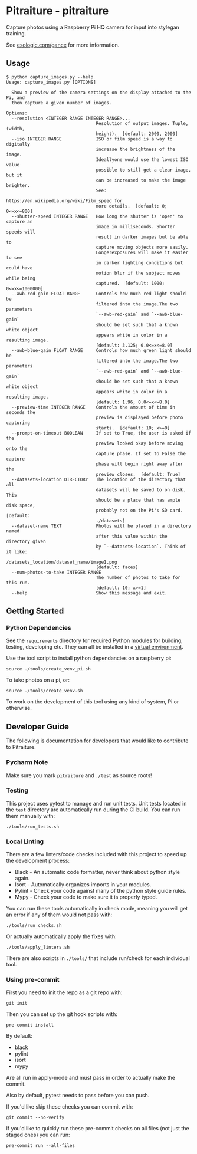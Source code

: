 # Pitraiture - pitraiture 

Capture photos using a Raspberry Pi HQ camera for input into stylegan training.

See [esologic.com/gance](https://www.esologic.com/gance) for more information.


## Usage

```
$ python capture_images.py --help
Usage: capture_images.py [OPTIONS]

  Show a preview of the camera settings on the display attached to the Pi, and
  then capture a given number of images.

Options:
  --resolution <INTEGER RANGE INTEGER RANGE>...
                                  Resolution of output images. Tuple, (width,
                                  height).  [default: 2000, 2000]
  --iso INTEGER RANGE             ISO or film speed is a way to digitally
                                  increase the brightness of the image.
                                  Ideallyone would use the lowest ISO value
                                  possible to still get a clear image, but it
                                  can be increased to make the image brighter.
                                  See:
                                  https://en.wikipedia.org/wiki/Film_speed for
                                  more details.  [default: 0; 0<=x<=800]
  --shutter-speed INTEGER RANGE   How long the shutter is 'open' to capture an
                                  image in milliseconds. Shorter speeds will
                                  result in darker images but be able to
                                  capture moving objects more easily.
                                  Longerexposures will make it easier to see
                                  in darker lighting conditions but could have
                                  motion blur if the subject moves while being
                                  captured.  [default: 1000; 0<=x<=1000000]
  --awb-red-gain FLOAT RANGE      Controls how much red light should be
                                  filtered into the image.The two parameters
                                  `--awb-red-gain` and `--awb-blue-gain`
                                  should be set such that a known white object
                                  appears white in color in a resulting image.
                                  [default: 3.125; 0.0<=x<=8.0]
  --awb-blue-gain FLOAT RANGE     Controls how much green light should be
                                  filtered into the image.The two parameters
                                  `--awb-red-gain` and `--awb-blue-gain`
                                  should be set such that a known white object
                                  appears white in color in a resulting image.
                                  [default: 1.96; 0.0<=x<=8.0]
  --preview-time INTEGER RANGE    Controls the amount of time in seconds the
                                  preview is displayed before photo capturing
                                  starts.  [default: 10; x>=0]
  --prompt-on-timeout BOOLEAN     If set to True, the user is asked if the
                                  preview looked okay before moving onto the
                                  capture phase. If set to False the capture
                                  phase will begin right away after the
                                  preview closes.  [default: True]
  --datasets-location DIRECTORY   The location of the directory that all
                                  datasets will be saved to on disk. This
                                  should be a place that has ample disk space,
                                  probably not on the Pi's SD card.  [default:
                                  ./datasets]
  --dataset-name TEXT             Photos will be placed in a directory named
                                  after this value within the directory given
                                  by `--datasets-location`. Think of it like:
                                  /datasets_location/dataset_name/image1.png
                                  [default: faces]
  --num-photos-to-take INTEGER RANGE
                                  The number of photos to take for this run.
                                  [default: 10; x>=1]
  --help                          Show this message and exit.
```


## Getting Started

### Python Dependencies

See the `requirements` directory for required Python modules for building, testing, developing etc.
They can all be installed in a [virtual environment](https://docs.python.org/3/library/venv.html).

Use the tool script to install python dependancies on a raspberry pi:

```
source ./tools/create_venv_pi.sh
```

To take photos on a pi, or:

```
source ./tools/create_venv.sh
```

To work on the development of this tool using any kind of system, Pi or otherwise.

## Developer Guide

The following is documentation for developers that would like to contribute
to Pitraiture.

### Pycharm Note

Make sure you mark `pitraiture` and `./test` as source roots!

### Testing

This project uses pytest to manage and run unit tests. Unit tests located in the `test` directory 
are automatically run during the CI build. You can run them manually with:

```
./tools/run_tests.sh
```

### Local Linting

There are a few linters/code checks included with this project to speed up the development process:

* Black - An automatic code formatter, never think about python style again.
* Isort - Automatically organizes imports in your modules.
* Pylint - Check your code against many of the python style guide rules.
* Mypy - Check your code to make sure it is properly typed.

You can run these tools automatically in check mode, meaning you will get an error if any of them
would not pass with:

```
./tools/run_checks.sh
```

Or actually automatically apply the fixes with:

```
./tools/apply_linters.sh
```

There are also scripts in `./tools/` that include run/check for each individual tool.


### Using pre-commit

First you need to init the repo as a git repo with:

```
git init
```

Then you can set up the git hook scripts with:

```
pre-commit install
```

By default:

* black
* pylint
* isort
* mypy

Are all run in apply-mode and must pass in order to actually make the commit.

Also by default, pytest needs to pass before you can push.

If you'd like skip these checks you can commit with:

```
git commit --no-verify
```

If you'd like to quickly run these pre-commit checks on all files (not just the staged ones) you
can run:

```
pre-commit run --all-files
```

